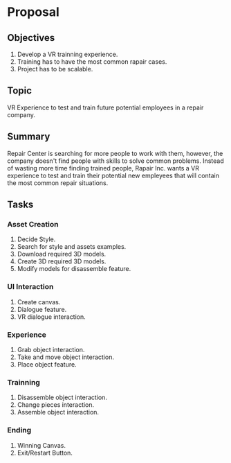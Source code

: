 # Proposal
## Objectives
1. Develop a VR trainning experience.
2. Training has to have the most common rapair cases. 
3. Project has to be scalable.
## Topic
VR Experience to test and train future potential employees in a repair company.
## Summary
Repair Center is searching for more people to work with them, however, the company doesn't find people with skills to solve common problems. Instead of wasting more time finding trained people, Rapair Inc. wants a VR experience to test and train their potential new empleyees that will contain the most common repair situations.
## Tasks
### Asset Creation
1. Decide Style.
2. Search for style and assets examples.
3. Download required 3D models.
4. Create 3D required 3D models.
5. Modify models for disassemble feature.
### UI Interaction
1. Create canvas.
2. Dialogue feature.
3. VR dialogue interaction.
### Experience
1. Grab object interaction.
2. Take and move object interaction.
3. Place object feature.
### Trainning
1. Disassemble object interaction.
2. Change pieces interaction.
3. Assemble object interaction.
### Ending
1. Winning Canvas.
2. Exit/Restart Button.

